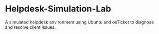 # Helpdesk-Simulation-Lab
A simulated helpdesk environment using Ubuntu and osTicket to diagnose and resolve client issues.
